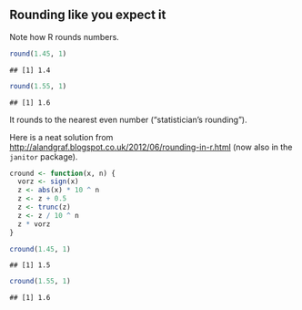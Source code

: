 ## Rounding like you expect it

Note how R rounds numbers.

``` r
round(1.45, 1)
```

    ## [1] 1.4

``` r
round(1.55, 1)
```

    ## [1] 1.6

It rounds to the nearest even number (“statistician’s rounding”).

Here is a neat solution from
<http://alandgraf.blogspot.co.uk/2012/06/rounding-in-r.html> (now also
in the `janitor` package).

``` r
cround <- function(x, n) {
  vorz <- sign(x)
  z <- abs(x) * 10 ^ n
  z <- z + 0.5
  z <- trunc(z)
  z <- z / 10 ^ n
  z * vorz
}
```

``` r
cround(1.45, 1)
```

    ## [1] 1.5

``` r
cround(1.55, 1)
```

    ## [1] 1.6
